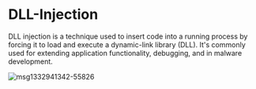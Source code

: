 # DLL-Injection

DLL injection is a technique used to insert code into a running process by forcing it to load and execute a dynamic-link library (DLL). It's commonly used for extending application functionality, debugging, and in malware development.

![msg1332941342-55826](https://github.com/rootL0r/DLL-Injection/assets/157466888/fba6cdd7-f289-46b9-ae77-6697b8e0d843)
